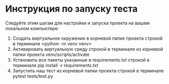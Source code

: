 # Инструкция по запуску теста
Следуйте этим шагам для настройки и запуска проекта на вашем локальном компьютере:
1. Создать виртуальное окружение в корневой папке проекта строкой в терминале
   <python -m venv venv>
2. Активировать виртуальную среду строкой в терминале из корневой папки проекта
   venv/scripts/activate
3. Установить все пакеты указанные в requirements.txt строкой в терминале
   pip install -r requirements.txt
4. Запустить наш тест из корневой папки проекта строкой в терминале
   pytest tests/test.py
